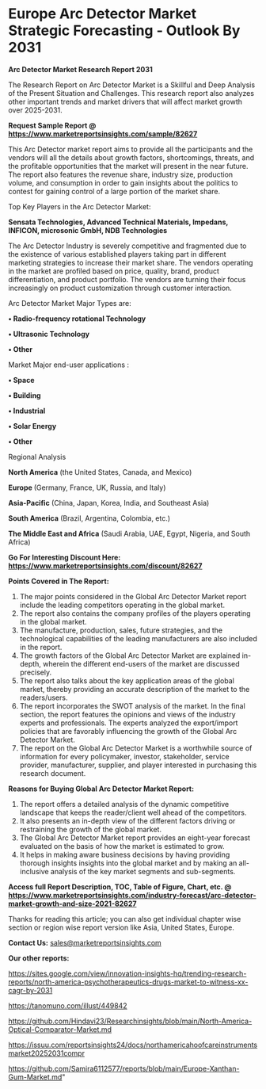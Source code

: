  # Europe Arc Detector Market Strategic Forecasting - Outlook By 2031

<strong>Arc Detector Market Research Report 2031</strong>

The Research Report on Arc Detector Market is a Skillful and Deep Analysis of the Present Situation and Challenges. This research report also analyzes other important trends and market drivers that will affect market growth over 2025-2031.

<strong>Request Sample Report @ <a href=https://www.marketreportsinsights.com/sample/82627>https://www.marketreportsinsights.com/sample/82627</a></strong>

This Arc Detector market report aims to provide all the participants and the vendors will all the details about growth factors, shortcomings, threats, and the profitable opportunities that the market will present in the near future. The report also features the revenue share, industry size, production volume, and consumption in order to gain insights about the politics to contest for gaining control of a large portion of the market share.

Top Key Players in the Arc Detector Market:

<strong>Sensata Technologies, Advanced Technical Materials, Impedans, INFICON, microsonic GmbH, NDB Technologies</strong>

The Arc Detector Industry is severely competitive and fragmented due to the existence of various established players taking part in different marketing strategies to increase their market share. The vendors operating in the market are profiled based on price, quality, brand, product differentiation, and product portfolio. The vendors are turning their focus increasingly on product customization through customer interaction.

Arc Detector Market Major Types are:

<strong>• Radio-frequency rotational Technology

• Ultrasonic Technology

• Other</strong>

Market Major end-user applications :

<strong>• Space

• Building

• Industrial

• Solar Energy

• Other</strong>

Regional Analysis

</u><strong><b>North America</b></strong> (the United States, Canada, and Mexico)

<strong><b>Europe </b></strong>(Germany, France, UK, Russia, and Italy)

<strong><b>Asia-Pacific</b></strong> (China, Japan, Korea, India, and Southeast Asia)

<strong><b>South America</b></strong> (Brazil, Argentina, Colombia, etc.)

<strong><b>The Middle East and Africa</b></strong> (Saudi Arabia, UAE, Egypt, Nigeria, and South Africa)

<strong>Go For Interesting Discount Here: <a href=https://www.marketreportsinsights.com/discount/82627>https://www.marketreportsinsights.com/discount/82627</a></strong>

<strong>Points Covered in The Report:</strong>
<ol>
  <li>The major points considered in the Global Arc Detector Market report include the leading competitors operating in the global market.</li>
  <li>The report also contains the company profiles of the players operating in the global market.</li>
  <li>The manufacture, production, sales, future strategies, and the technological capabilities of the leading manufacturers are also included in the report.</li>
  <li>The growth factors of the Global Arc Detector Market are explained in-depth, wherein the different end-users of the market are discussed precisely.</li>
  <li>The report also talks about the key application areas of the global market, thereby providing an accurate description of the market to the readers/users.</li>
  <li>The report incorporates the SWOT analysis of the market. In the final section, the report features the opinions and views of the industry experts and professionals. The experts analyzed the export/import policies that are favorably influencing the growth of the Global Arc Detector Market.</li>
  <li>The report on the Global Arc Detector Market is a worthwhile source of information for every policymaker, investor, stakeholder, service provider, manufacturer, supplier, and player interested in purchasing this research document.</li>
</ol>
<strong>Reasons for Buying Global Arc Detector Market Report:</strong>

<ol>
  <li>The report offers a detailed analysis of the dynamic competitive landscape that keeps the reader/client well ahead of the competitors.</li>
  <li>It also presents an in-depth view of the different factors driving or restraining the growth of the global market.</li>
  <li>The Global Arc Detector Market report provides an eight-year forecast evaluated on the basis of how the market is estimated to grow.</li>
  <li>It helps in making aware business decisions by having providing thorough insights insights into the global market and by making an all-inclusive analysis of the key market segments and sub-segments.</li>
</ol>
<strong>Access full Report Description, TOC, Table of Figure, Chart, etc. @ <a href=https://www.marketreportsinsights.com/industry-forecast/arc-detector-market-growth-and-size-2021-82627>https://www.marketreportsinsights.com/industry-forecast/arc-detector-market-growth-and-size-2021-82627</a></strong>


Thanks for reading this article; you can also get individual chapter wise section or region wise report version like Asia, United States, Europe.

<strong>Contact Us:</strong>
sales@marketreportsinsights.com

<strong>Our other reports:</strong>

<a href=https://sites.google.com/view/innovation-insights-hq/trending-research-reports/north-america-psychotherapeutics-drugs-market-to-witness-xx-cagr-by-2031>https://sites.google.com/view/innovation-insights-hq/trending-research-reports/north-america-psychotherapeutics-drugs-market-to-witness-xx-cagr-by-2031</a>

<a href=https://tanomuno.com/illust/449842>https://tanomuno.com/illust/449842</a>

<a href=https://github.com/Hindavi23/Researchinsights/blob/main/North-America-Optical-Comparator-Market.md>https://github.com/Hindavi23/Researchinsights/blob/main/North-America-Optical-Comparator-Market.md</a>

<a href=https://issuu.com/reportsinsights24/docs/northamericahoofcareinstrumentsmarket20252031compr>https://issuu.com/reportsinsights24/docs/northamericahoofcareinstrumentsmarket20252031compr</a>

<a href=https://github.com/Samira6112577/reports/blob/main/Europe-Xanthan-Gum-Market.md>https://github.com/Samira6112577/reports/blob/main/Europe-Xanthan-Gum-Market.md</a>"
